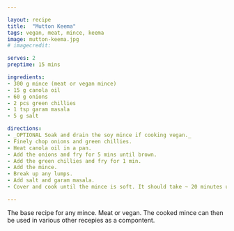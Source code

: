 ```yaml
---

layout: recipe
title:  "Mutton Keema"
tags: vegan, meat, mince, keema
image: mutton-keema.jpg
# imagecredit:

serves: 2
preptime: 15 mins

ingredients:
- 300 g mince (meat or vegan mince)
- 15 g canola oil
- 60 g onions‍
- 2 pcs green chillies‍
- 1 tsp garam masala‍
- 5 g salt

directions:
- _OPTIONAL Soak and drain the soy mince if cooking vegan._
- Finely chop onions and green chillies.
- Heat canola oil in a pan.
- Add the onions and fry for 5 mins until brown.
- Add the green chillies and fry for 1 min.
- Add the mince.
- Break up any lumps.
- Add salt and garam masala.
- Cover and cook until the mince is soft. It should take ~ 20 minutes using mutton. Beef, chiken or soy mince will take ~ 10 minutes.

---
```


The base recipe for any mince. Meat or vegan. The cooked mince can then be used in various other recepies as a compontent.
